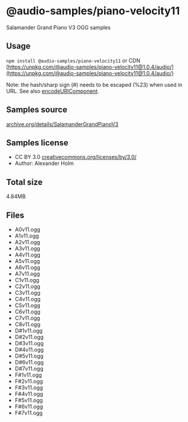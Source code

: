 # @audio-samples/piano-velocity11

Salamander Grand Piano V3 OGG samples

## Usage

`npm install @audio-samples/piano-velocity11` or CDN [https://unpkg.com/@audio-samples/piano-velocity11@1.0.4/audio/](https://unpkg.com/@audio-samples/piano-velocity11@1.0.4/audio/)

Note: the hash/sharp sign (#) needs to be escaped (%23) when used in URL. See also [encodeURIComponent](https://developer.mozilla.org/en-US/docs/Web/JavaScript/Reference/Global_Objects/encodeURIComponent).

## Samples source

[archive.org/details/SalamanderGrandPianoV3](https://archive.org/details/SalamanderGrandPianoV3)

## Samples license

- CC BY 3.0 [creativecommons.org/licenses/by/3.0/](http://creativecommons.org/licenses/by/3.0/)
- Author: Alexander Holm 

## Total size

4.84MB

## Files

- A0v11.ogg
- A1v11.ogg
- A2v11.ogg
- A3v11.ogg
- A4v11.ogg
- A5v11.ogg
- A6v11.ogg
- A7v11.ogg
- C1v11.ogg
- C2v11.ogg
- C3v11.ogg
- C4v11.ogg
- C5v11.ogg
- C6v11.ogg
- C7v11.ogg
- C8v11.ogg
- D#1v11.ogg
- D#2v11.ogg
- D#3v11.ogg
- D#4v11.ogg
- D#5v11.ogg
- D#6v11.ogg
- D#7v11.ogg
- F#1v11.ogg
- F#2v11.ogg
- F#3v11.ogg
- F#4v11.ogg
- F#5v11.ogg
- F#6v11.ogg
- F#7v11.ogg